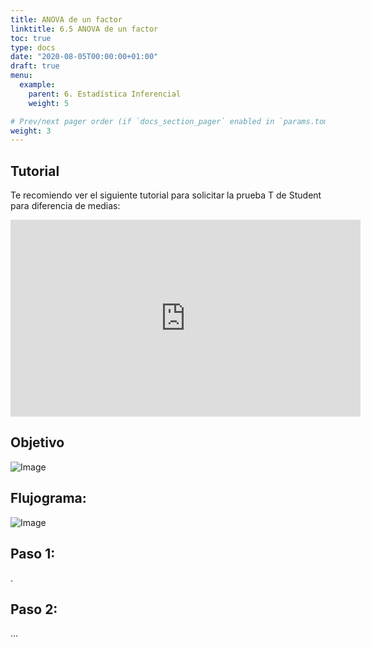 ```yaml
---
title: ANOVA de un factor
linktitle: 6.5 ANOVA de un factor
toc: true
type: docs
date: "2020-08-05T00:00:00+01:00"
draft: true
menu:
  example:
    parent: 6. Estadística Inferencial
    weight: 5

# Prev/next pager order (if `docs_section_pager` enabled in `params.toml`)
weight: 3
---
```


## Tutorial

Te recomiendo ver el siguiente tutorial para solicitar la prueba T de Student para diferencia de medias:

<iframe width="560" height="315" src="https://www.youtube.com/embed/YPTi65ub7K8" frameborder="0" allow="accelerometer; autoplay; encrypted-media; gyroscope; picture-in-picture" allowfullscreen></iframe>

## Objetivo
![Image](/cursos/6-5-1.jpg)

## Flujograma:
![Image](/cursos/6-5-2.jpg)

## Paso 1: 
.


## Paso 2:

...
